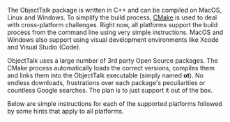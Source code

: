 The ObjectTalk package is written in C++ and can be
compiled on MacOS, Linux and Windows. To simplify the build process,
[CMake](https://cmake.org) is used to deal with
cross-platform challenges. Right now, all platforms
support the build process from the command line using
very simple instructions. MacOS and Windows also support
using visual development environments like Xcode and
Visual Studio (Code).

ObjectTalk uses a large number of 3rd party
Open Source packages. The CMake process automatically
loads the correct versions, compiles them and links
them into the ObjectTalk executable (simply named **ot**).
No endless downloads, frustrations over each package's
peculiarities or countless Google searches. The plan
is to just support it out of the box.

Below are simple instructions for each of the supported
platforms followed by some hints that apply to all
platforms.
